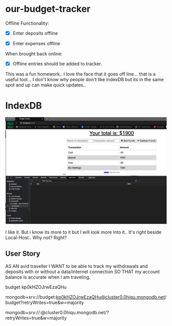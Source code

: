 # our-budget-tracker

Offline Functionality:

- [x] Enter deposits offline

- [x] Enter expenses offline

When brought back online:

- [x] Offline entries should be added to tracker.

This was a fun homework.. I love the face that it goes off line... that is a useful tool... I don't know why people don't like indexDB but its in the same spot and up can make quick updates.. 

# IndexDB
<img src="./img1.png" alt="IndexDB">

I like it. But i know its more to it but I will look more into it.. It's right beside Local-Host.. Why not? Right?

## User Story
AS AN avid traveller
I WANT to be able to track my withdrawals and deposits with or without a data/internet connection
SO THAT my account balance is accurate when I am traveling.

budget
kp0kHZOJrwEzaQHu

mongodb+srv://budget:kp0kHZOJrwEzaQHu@cluster0.0hiqu.mongodb.net/budget?retryWrites=true&w=majority

mongodb+srv://<username>:<password>@cluster0.0hiqu.mongodb.net/<dbname>?retryWrites=true&w=majority